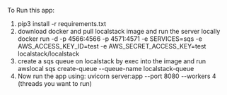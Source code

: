 To Run this app:

1. pip3 install -r requirements.txt
2. download docker and pull localstack image and run the server locally
     docker run -d -p 4566:4566 -p 4571:4571 -e SERVICES=sqs -e AWS_ACCESS_KEY_ID=test -e AWS_SECRET_ACCESS_KEY=test localstack/localstack
3. create a sqs queue on localstack by exec into the image and run
    awslocal sqs create-queue --queue-name localstack-queue
4. Now run the app using:
    uvicorn server:app --port 8080 --workers 4 (threads you want to run)
